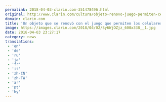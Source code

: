 ```yaml
---
permalink: 2018-04-03-clarin.com-351478496.html
original: http://www.clarin.com/cultura/objeto-renovo-juego-permiten-celulares_0_SyYFK_Zif.html
domain: clarin.com
title: 'Un objeto que se renovó con el juego que permiten los celulares'
image: https://images.clarin.com/2018/04/02/Sy6WjOZjz_600x338__1.jpg
date: 2018-04-03 23:27:17
category: news
translations: 
 - 'en'
 - 'de'
 - 'ru'
 - 'ja'
 - 'fr'
 - 'it'
 - 'zh-CN'
 - 'zh-TW'
 - 'ar'
 - 'pt'
 - 'hy'
---
```


